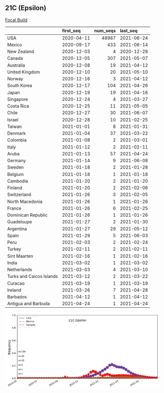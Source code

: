 

## 21C (Epsilon)
[Focal Build](https://nextstrain.org/groups/neherlab/ncov/21C.Epsilon)

|                          | first_seq   |   num_seqs | last_seq   |
|:-------------------------|:------------|-----------:|:-----------|
| USA                      | 2020-04-11  |      48987 | 2021-06-24 |
| Mexico                   | 2020-09-17  |        433 | 2021-06-14 |
| New Zealand              | 2020-12-03  |          4 | 2020-12-28 |
| Canada                   | 2020-12-05  |        307 | 2021-05-07 |
| Australia                | 2020-12-08  |         19 | 2021-04-12 |
| United Kingdom           | 2020-12-10  |         20 | 2021-05-10 |
| Norway                   | 2020-12-16  |          3 | 2021-04-12 |
| South Korea              | 2020-12-17  |        104 | 2021-04-26 |
| Japan                    | 2020-12-19  |         19 | 2021-04-16 |
| Singapore                | 2020-12-24  |          4 | 2021-03-27 |
| Costa Rica               | 2020-12-25  |         11 | 2021-05-05 |
| Chile                    | 2020-12-27  |         30 | 2021-06-07 |
| Israel                   | 2020-12-28  |         10 | 2021-02-25 |
| Taiwan                   | 2021-01-01  |          8 | 2021-01-31 |
| Denmark                  | 2021-01-04  |         37 | 2021-03-22 |
| Colombia                 | 2021-01-08  |          2 | 2021-03-01 |
| Italy                    | 2021-01-12  |          2 | 2021-02-11 |
| Aruba                    | 2021-01-13  |         57 | 2021-04-24 |
| Germany                  | 2021-01-14  |          9 | 2021-06-08 |
| Sweden                   | 2021-01-18  |          2 | 2021-01-28 |
| Belgium                  | 2021-01-18  |          1 | 2021-01-18 |
| Cambodia                 | 2021-01-20  |          2 | 2021-01-20 |
| Finland                  | 2021-01-20  |          2 | 2021-02-06 |
| Switzerland              | 2021-01-26  |          3 | 2021-02-05 |
| North Macedonia          | 2021-01-26  |          1 | 2021-01-26 |
| France                   | 2021-01-26  |          6 | 2021-02-25 |
| Dominican Republic       | 2021-01-26  |          1 | 2021-01-26 |
| Guadeloupe               | 2021-01-27  |          2 | 2021-01-30 |
| Argentina                | 2021-01-27  |         29 | 2021-05-12 |
| Spain                    | 2021-01-29  |          5 | 2021-06-03 |
| Peru                     | 2021-02-03  |          2 | 2021-02-24 |
| Turkey                   | 2021-02-11  |          2 | 2021-02-11 |
| Sint Maarten             | 2021-02-16  |          1 | 2021-02-16 |
| India                    | 2021-03-02  |          1 | 2021-03-02 |
| Netherlands              | 2021-03-03  |          4 | 2021-03-10 |
| Turks and Caicos Islands | 2021-03-12  |          2 | 2021-03-22 |
| Curacao                  | 2021-03-19  |          1 | 2021-03-19 |
| Ireland                  | 2021-03-26  |          7 | 2021-04-28 |
| Barbados                 | 2021-04-12  |          1 | 2021-04-12 |
| Antigua and Barbuda      | 2021-04-24  |          1 | 2021-04-24 |

![Overall trends 21C.Epsilon](/overall_trends_figures/overall_trends_21C.Epsilon.png)
